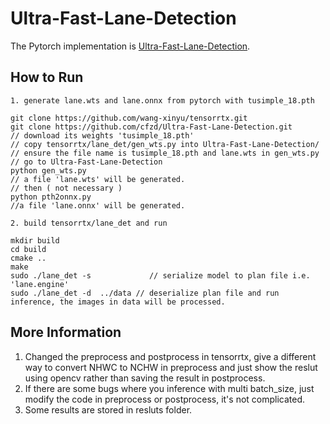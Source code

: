 # Ultra-Fast-Lane-Detection

The Pytorch implementation is [Ultra-Fast-Lane-Detection](https://github.com/cfzd/Ultra-Fast-Lane-Detection).

## How to Run
```
1. generate lane.wts and lane.onnx from pytorch with tusimple_18.pth

git clone https://github.com/wang-xinyu/tensorrtx.git
git clone https://github.com/cfzd/Ultra-Fast-Lane-Detection.git
// download its weights 'tusimple_18.pth'
// copy tensorrtx/lane_det/gen_wts.py into Ultra-Fast-Lane-Detection/
// ensure the file name is tusimple_18.pth and lane.wts in gen_wts.py
// go to Ultra-Fast-Lane-Detection
python gen_wts.py
// a file 'lane.wts' will be generated.
// then ( not necessary )
python pth2onnx.py
//a file 'lane.onnx' will be generated.

2. build tensorrtx/lane_det and run

mkdir build
cd build
cmake ..
make
sudo ./lane_det -s             // serialize model to plan file i.e. 'lane.engine'
sudo ./lane_det -d  ../data // deserialize plan file and run inference, the images in data will be processed.

```

## More Information
1. Changed the preprocess and postprocess in tensorrtx, give a different way to convert NHWC to NCHW in preprocess and just show the reslut using opencv rather than saving the result in postprocess.
2. If there are some bugs where you inference with multi batch_size, just modify the code in preprocess or postprocess, it's not complicated.
3. Some results are stored in resluts folder.
